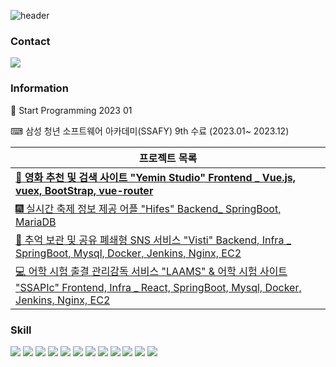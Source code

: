
![header](https://capsule-render.vercel.app/api?type=waving&color=gradient&height=120&section=header&text=YeWon's%20Git&fontSize=50&animation=twinkling&fontColor=000000)


<!--
**yewon830/yewon830** is a ✨ _special_ ✨ repository because its `README.md` (this file) appears on your GitHub profile.

Here are some ideas to get you started:

- 🔭 I’m currently working on ...
- 🌱 I’m currently learning ...
- 👯 I’m looking to collaborate on ...
- 🤔 I’m looking for help with ...
- 💬 Ask me about ...
- 📫 How to reach me: ...
- 😄 Pronouns: ...
- ⚡ Fun fact: ...
-->

### Contact
<a href="https://yain01234.tistory.com/" target="_blank"><img src="https://img.shields.io/badge/tistory-000000?style=for-the-badge&logo=tistory&logoColor=FFFFFF"/></a>





### Information
🌱 Start Programming 2023 01

⌨ 삼성 청년 소프트웨어 아카데미(SSAFY) 9th 수료 (2023.01~ 2023.12)


|프로젝트 목록|
|---|
|<a href="https://github.com/yewon830/YeMin_Studio"><strong>🎥 영화 추천 및 검색 사이트 "Yemin Studio" Frontend _ Vue.js, vuex, BootStrap, vue-router</strong></a>|
|<a href="https://github.com/yewon830/Hifes">🎆 실시간 축제 정보 제공 어플 "Hifes" Backend_ SpringBoot, MariaDB|
|<a href="https://github.com/NineToSixVisti/visti">🌆 추억 보관 및 공유 폐쇄형 SNS 서비스 "Visti" Backend, Infra _ SpringBoot, Mysql, Docker, Jenkins, Nginx, EC2|
|<a href="https://github.com/yewon830/LAAMS">💻 어학 시험 출결 관리감독 서비스 "LAAMS" & 어학 시험 사이트 "SSAPIc" Frontend, Infra _ React, SpringBoot, Mysql, Docker, Jenkins, Nginx, EC2|





### Skill
<img src="https://img.shields.io/badge/React-20232A?style=for-the-badge&logo=react&logoColor=61DAFB"/> <img src="https://img.shields.io/badge/Redux-593D88?style=for-the-badge&logo=redux&logoColor=white"/> <img src="https://img.shields.io/badge/HTML-E34F26?style=for-the-badge&logo=html5&logoColor=000000"/> <img src="https://img.shields.io/badge/CSS-239120?&style=for-the-badge&logo=css3&logoColor=white"/> <img src="https://img.shields.io/badge/JavaScript-F7DF1E?style=for-the-badge&logo=javascript&logoColor=000000"/>  <img src="https://img.shields.io/badge/Python-3776AB?style=for-the-badge&logo=python&logoColor=000000"/>  <img src="https://img.shields.io/badge/Django-092E20?style=for-the-badge&logo=django&logoColor=FFFFFF"/> <img src="https://img.shields.io/badge/Vue.js-4FC08D?style=for-the-badge&logo=vuedotjs&logoColor=000000"/>  <img src="https://img.shields.io/badge/Jirasoftware-0052CC?style=for-the-badge&logo=jirasoftware&logoColor=000000"/>  <img src="https://img.shields.io/badge/git-F05032?style=for-the-badge&logo=git&logoColor=000000"/>  <img src="https://img.shields.io/badge/springboot-6DB33F?style=for-the-badge&logo=git&logoColor=000000"/>  <img src="https://img.shields.io/badge/MySQL-00000F?style=for-the-badge&logo=mysql&logoColor=white"/>






